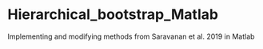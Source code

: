 # Hierarchical_bootstrap_Matlab
Implementing and modifying methods from Saravanan et al. 2019 in Matlab
